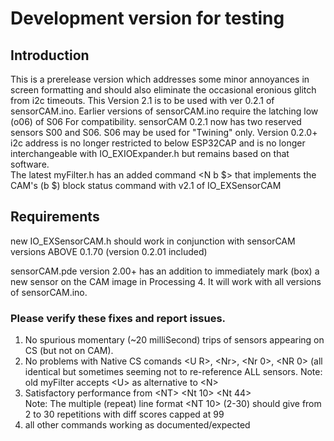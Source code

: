 # Development version for testing
## Introduction
This is a prerelease version which addresses some minor annoyances in screen formatting and should also eliminate the occasional eronious glitch from i2c timeouts.  This Version 2.1 is to be used with ver 0.2.1 of sensorCAM.ino.  Earlier versions of sensorCAM.ino require the latching low (o06) of S06 For compatibility.  sensorCAM 0.2.1 now has two reserved sensors S00 and S06.  S06 may be used for "Twining" only.
Version 0.2.0+ i2c address is no longer restricted to below ESP32CAP and is no longer interchangeable with IO_EXIOExpander.h but remains based on that software.  
The latest myFilter.h has an added command <N b $> that implements the CAM's (b $) block status command with v2.1 of IO_EXSensorCAM

## Requirements

new IO_EXSensorCAM.h should work in conjunction with sensorCAM versions ABOVE 0.1.70 (version 0.2.01 included)

sensorCAM.pde version 2.00+ has an addition to immediately mark (box) a new sensor on the CAM image in Processing 4.  It will work with all versions of sensorCAM.ino.  

### Please verify these fixes and report issues.

1.  No spurious momentary (~20 milliSecond) trips of sensors appearing on CS (but not on CAM).
2.  No problems with Native CS comands \<U R>, \<Nr>, \<Nr 0>, \<NR 0> (all identical but sometimes seeming not to re-reference ALL sensors.
     Note: old myFilter accepts \<U> as alternative to \<N>
3.	Satisfactory performance from \<NT> \<Nt 10> \<Nt 44>  
	 Note: The multiple (repeat) line format \<NT 10> (2-30) should give from 2 to 30 repetitions with diff scores capped at 99
4.  all other commands working as documented/expected




  
